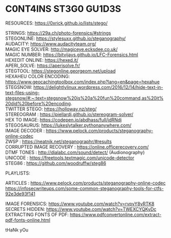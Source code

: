 # C0NT4INS ST3G0 GU1D3S

RESOURCES: https://0xrick.github.io/lists/stego/



STRINGS: https://29a.ch/photo-forensics/#strings  
STEGONLINE: https://stylesuxx.github.io/steganography/  
AUDACITY: https://www.audacityteam.org/  
MAGIC EYE SOLVER: http://magiceye.ecksdee.co.uk/  
MAGIC NUMBER: https://bitvijays.github.io/LFC-Forensics.html  
HEXEDIT ONLINE: https://hexed.it/  
APERI_SOLVE: https://aperisolve.fr/  
STEGTOOL: https://stegonline.georgeom.net/upload  
HEXAHEU COLOR ENCODING: https://www.geocachingtoolbox.com/index.php?lang=en&page=hexahue  
STEGSNOW: https://delightlylinux.wordpress.com/2016/12/14/hide-text-in-text-files-using-stegsnow/#:~:text=stegsnow%20is%20a%20fun%20command,as%20it%20did%20before%20encoding.  
TWITTER STEGO: https://holloway.nz/steg/  
STEREOGRAM : https://piellardj.github.io/stereogram-solver/  
HEX TO IMAGE: https://codepen.io/abdhass/full/jdRNdj  
STEGOSAURUS: https://lukeslytalker.pythonanywhere.com/  
IMAGE DECODER : https://www.pelock.com/products/steganography-online-codec    
ZWSP : https://neatnik.net/steganographr/#results  
CORRUPTED IMAGE RECOVERY : https://online.officerecovery.com/  
DTMF TONES : http://dialabc.com/sound/detect/ (Audionography)  
UNICODE : https://freetools.textmagic.com/unicode-detector  
STEG86 : https://github.com/woodruffw/steg86  


PLAYLISTS:

ARTICLES : 
https://www.pelock.com/products/steganography-online-codec  
https://infosecwriteups.com/some-common-steganography-tools-for-ctfs-92e3de93f141

IMAGE FORENSICS: https://www.youtube.com/watch?v=rvpvY8yRTK8  
SECRETS HIDDEN: https://www.youtube.com/watch?v=TWEXCYQKyDc  
EXTRACTING FONTS OF PDF: https://www.pdfconvertonline.com/extract-pdf-fonts-online.html


tHaNk yOu
